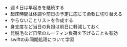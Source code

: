 - 週４日は早起きを継続する
- 起床時間は体調や前日の予定に応じて柔軟に切り替える
- やらないことリストを作成する
- 身支度など当日の負担は前日に軽減しておく
- 髭脱毛など日常のルーティン負荷を下げることも有効
- swiftの非同期処理について学習
